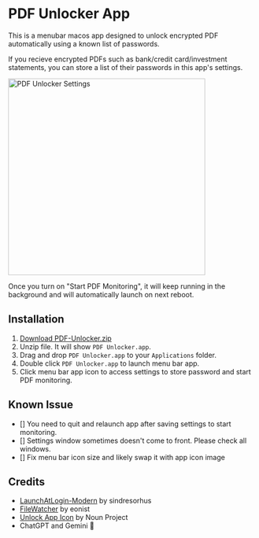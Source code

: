 # PDF Unlocker App

This is a menubar macos app designed to unlock encrypted PDF automatically using a known list of passwords.

If you recieve encrypted PDFs such as bank/credit card/investment statements, you can store a list of their passwords in this app's settings.

<img src="https://github.com/user-attachments/assets/352c1fa2-87f8-4565-b76a-32286eee7054" height="400" alt="PDF Unlocker Settings">

Once you turn on "Start PDF Monitoring", it will keep running in the background and will automatically launch on next reboot.

## Installation

1. [Download PDF-Unlocker.zip](https://github.com/rahul286/PDF-Unlocker/releases/latest/download/PDF-Unlocker.zip)
2. Unzip file. It will show `PDF Unlocker.app`.
3. Drag and drop `PDF Unlocker.app` to your `Applications` folder.
4. Double click `PDF Unlocker.app` to launch menu bar app.
5. Click menu bar app icon to access settings to store password and start PDF monitoring.


## Known Issue

- [] You need to quit and relaunch app after saving settings to start monitoring.
- [] Settings window sometimes doesn't come to front. Please check all windows.
- [] Fix menu bar icon size and likely swap it with app icon image

## Credits

* [LaunchAtLogin-Modern](https://github.com/sindresorhus/LaunchAtLogin-Modern) by sindresorhus
* [FileWatcher](https://github.com/eonist/FileWatcher) by eonist
* [Unlock App Icon](https://thenounproject.com/icon/unlock-89653/) by Noun Project
* ChatGPT and Gemini 🤖

